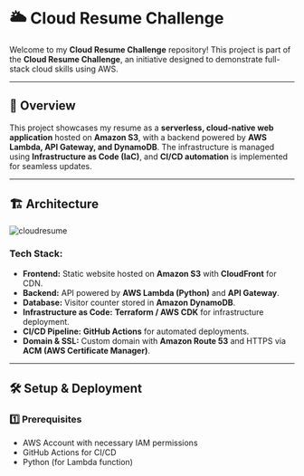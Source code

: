 # 🌥️ Cloud Resume Challenge  

Welcome to my **Cloud Resume Challenge** repository! This project is part of the **Cloud Resume Challenge**, an initiative designed to demonstrate full-stack cloud skills using AWS.  

---

## 🚀 Overview  

This project showcases my resume as a **serverless, cloud-native web application** hosted on **Amazon S3**, with a backend powered by **AWS Lambda, API Gateway, and DynamoDB**. The infrastructure is managed using **Infrastructure as Code (IaC)**, and **CI/CD automation** is implemented for seamless updates.  

---

## 🏗️ Architecture  
![cloudresume](https://github.com/user-attachments/assets/0b7dac7b-6836-4734-a742-9a9b6a7070f1)


### **Tech Stack:**  
- **Frontend:** Static website hosted on **Amazon S3** with **CloudFront** for CDN.  
- **Backend:** API powered by **AWS Lambda (Python)** and **API Gateway**.  
- **Database:** Visitor counter stored in **Amazon DynamoDB**.  
- **Infrastructure as Code:** **Terraform / AWS CDK** for infrastructure deployment.  
- **CI/CD Pipeline:** **GitHub Actions** for automated deployments.  
- **Domain & SSL:** Custom domain with **Amazon Route 53** and HTTPS via **ACM (AWS Certificate Manager)**.  

---

## 🛠️ Setup & Deployment  

### **1️⃣ Prerequisites**  
- AWS Account with necessary IAM permissions  
- GitHub Actions for CI/CD  
- Python (for Lambda function)  

